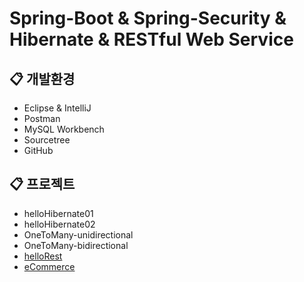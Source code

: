 # Spring-Boot & Spring-Security & Hibernate & RESTful Web Service

## :clipboard: 개발환경
* Eclipse & IntelliJ
* Postman
* MySQL Workbench
* Sourcetree
* GitHub

## :clipboard: 프로젝트  
* helloHibernate01 
* helloHibernate02
* OneToMany-unidirectional
* OneToMany-bidirectional
* <a href="#">helloRest</a>
* <a href="#">eCommerce</a>
